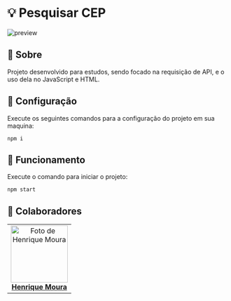 # 💡 Pesquisar CEP

<img src="preview.gif" alt="preview">


## 📝 Sobre
Projeto desenvolvido para estudos, sendo focado na requisição de API, e o uso dela no JavaScript e HTML.


## 🔧 Configuração

Execute os seguintes comandos para a configuração do projeto em sua maquina:
```
npm i
```


## 🚀 Funcionamento

Execute o comando para iniciar o projeto:
```
npm start
```

## 🤝 Colaboradores

<table>
  <tr>
    <td align="center">
      <a href="https://github.com/hxmoura" width="100px;">
        <img src="https://github.com/hxmoura.png" width="130px;" alt="Foto de Henrique Moura"/>
        <br>
        <strong>Henrique Moura</strong>
      </a>
    </td>
  </tr>
</table>